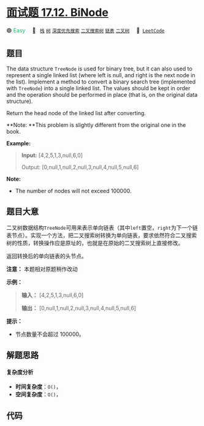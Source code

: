 # [面试题 17.12. BiNode](https://leetcode.cn/problems/binode-lcci)

🟢 <font color=#15bd66>Easy</font>&emsp; 🔖&ensp; [`栈`](/tag/stack.md) [`树`](/tag/tree.md) [`深度优先搜索`](/tag/depth-first-search.md) [`二叉搜索树`](/tag/binary-search-tree.md) [`链表`](/tag/linked-list.md) [`二叉树`](/tag/binary-tree.md)&emsp; 🔗&ensp;[`LeetCode`](https://leetcode.cn/problems/binode-lcci)

## 题目

The data structure `TreeNode` is used for binary tree, but it can also used to
represent a single linked list (where left is null, and right is the next node
in the list). Implement a method to convert a binary search tree (implemented
with `TreeNode`) into a single linked list. The values should be kept in order
and the operation should be performed in place (that is, on the original data
structure).

Return the head node of the linked list after converting.

**Note:  **This problem is slightly different from the original one in the
book.



**Example:**

> 
> 
> 
> 
> 
> **Input:** [4,2,5,1,3,null,6,0]
> 
> Output: [0,null,1,null,2,null,3,null,4,null,5,null,6]
> 
> 

**Note:**

  * The number of nodes will not exceed 100000.


## 题目大意

二叉树数据结构`TreeNode`可用来表示单向链表（其中`left`置空，`right`为下一个链表节点）。实现一个方法，把二叉搜索树转换为单向链表，要求依然符合二叉搜索树的性质，转换操作应是原址的，也就是在原始的二叉搜索树上直接修改。

返回转换后的单向链表的头节点。

**注意：** 本题相对原题稍作改动



**示例：**

> 
> 
> 
> 
> 
> **输入：** [4,2,5,1,3,null,6,0]
> 
> **输出：** [0,null,1,null,2,null,3,null,4,null,5,null,6]
> 
> 

**提示：**

  * 节点数量不会超过 100000。


## 解题思路

#### 复杂度分析

- **时间复杂度**：`O()`，
- **空间复杂度**：`O()`，

## 代码

```javascript

```